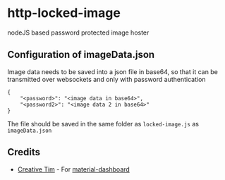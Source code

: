 # http-locked-image
 nodeJS based password protected image hoster

## Configuration of imageData.json
Image data needs to be saved into a json file in base64, so that it can be transmitted over websockets and only with password authentication
```
{ 
    "<password>": "<image data in base64>",
    "<password2>": "<image data 2 in base64>"
}
```
The file should be saved in the same folder as `locked-image.js` as `imageData.json`

## Credits
* [Creative Tim](https://github.com/creativetimofficial) - For [material-dashboard](https://github.com/creativetimofficial/material-dashboard)